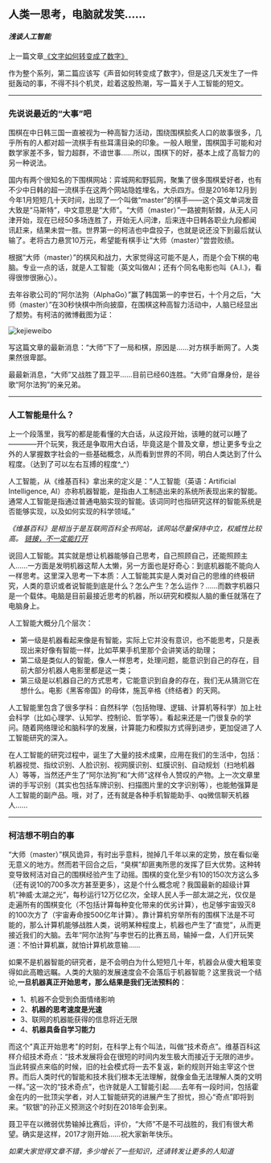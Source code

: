 ## 人类一思考，电脑就发笑……
#### _浅谈人工智能_

上一篇文章[《文字如何转变成了数字》](http://mp.weixin.qq.com/s/76NqnaF3verSEnAkXUmCyg)

作为整个系列，第二篇应该写《声音如何转变成了数字》，但是这几天发生了一件挺轰动的事，不得不抖个机灵，趁着这股热潮，写一篇关于人工智能的短文。

---
### 先说说最近的“大事”吧

围棋在中日韩三国一直被视为一种高智力活动，围绕围棋脍炙人口的故事很多，几乎所有的人都对超一流棋手有些耳濡目染的印象。一般人眼里，围棋国手可能和对数学家差不多，智力超群，不谙世事……所以，围棋下的好，基本上成了高智力的另一种说法。

国内有两个很知名的下围棋网站：弈城网和野狐网，聚集了很多围棋爱好者，也有不少中日韩的超一流棋手在这两个网站隐姓埋名，大杀四方。但是2016年12月到今年1月短短几十天时间，出现了一个叫做“master”的棋手——这个英文单词发音大致是“马斯特”，中文意思是“大师”。“大师（master）”一路披荆斩棘，从无人问津开始，现在已经50多场连胜了，开始无人问津，后来连中日韩各职业九段都闻讯赶来，结果未尝一胜。世界第一的柯洁也中盘投子，也就是说还没下到最后就认输了。老将古力悬赏10万元，希望能有棋手让“大师（master）”尝尝败绩。

根据“大师（master）”的棋风和战力，大家觉得这可能不是人，而是个会下棋的电脑。专业一点的话，就是人工智能（英文叫做AI；还有个同名电影也叫《A.I.》，看得很惨很揪心）。

去年谷歌公司的“阿尔法狗（AlphaGo）”赢了韩国第一的李世石，十个月之后，“大师（master）”在30秒快棋中所向披靡，在围棋这种高智力活动中，人脑已经显出了颓势。有柯洁的微博截图为证：

![kejieweibo](http://wx4.sinaimg.cn/mw690/aac5fc13ly1fbae3v53fzj20qo1bedw4.jpg)

写这篇文章的最新消息：“大师”下了一局和棋，原因是……对方棋手断网了。人类果然很卑鄙。

最最新消息，“大师”又战胜了聂卫平……目前已经60连胜。“大师”自爆身份，是谷歌“阿尔法狗”的亲兄弟。

---

### 人工智能是什么？

上一个段落里，我写的都是能看懂的大白话，从这段开始，该睡的就可以睡了————开个玩笑，我还是争取用大白话，毕竟这是个普及文章，想让更多专业之外的人掌握数字社会的一些基础概念，从而看到世界的不同，明白人类达到了什么程度。（达到了可以左右互搏的程度^_^）

人工智能，从《维基百科》拿出来的定义是：“人工智能（英语：Artificial Intelligence, AI）亦称机器智能，是指由人工制造出来的系统所表现出来的智能。通常人工智能是指通过普通电脑实现的智能。该词同时也指研究这样的智能系统是否能够实现，以及如何实现的科学领域。” 

_《维基百科》是相当于是互联网百科全书网站，该网站尽量保持中立，权威性比较高。_ [_链接，不一定能打开_](https://zh.wikipedia.org)

说回人工智能。其实就是想让机器能够自己思考，自己照顾自己，还能照顾主人……一方面是发明机器这帮人太懒，另一方面也是好奇心：到底机器能不能向人一样思考。这里深入思考一下本质：人工智能其实是人类对自己的思维的终极研究，人类的意识或者说智能到底是什么？怎么产生？怎么运作？……而数字机器只是一个载体。电脑是目前最接近思考的机器，所以研究和模拟人脑的重任就落在了电脑身上。

人工智能大概分几个层次：

* 第一级是机器看起来像是有智能，实际上它并没有意识，也不能思考，只是表现出来好像有智能一样，比如苹果手机里那个会讲笑话的助理；
* 第二级是类似人的智能，像人一样思考，处理问题，能意识到自己的存在，目前大部分机器人电影里都是这一类；
* 第三级是以机器自己的方式思考，它能意识到自身的存在，我们无从猜测它在想什么。电影《黑客帝国》的母体，施瓦辛格《终结者》的天网。

人工智能里包含了很多学科：自然科学（包括物理、逻辑、计算机等科学）加上社会科学（比如心理学、认知学、控制论、哲学等）。看起来还是一门很复杂的学问。随着网络理论和脑科学的发展，计算能力和模拟方式得到进步，更加促进了人工智能研究的深入。

在人工智能的研究过程中，诞生了大量的技术成果，应用在我们的生活中，包括：机器视觉、指纹识别、人脸识别、视网膜识别、虹膜识别、自动规划（扫地机器人）等等，当然还产生了“阿尔法狗”和“大师”这样令人赞叹的产物。上一次文章里讲的手写识别（其实也包括车牌识别、扫描图片里的文字识别等），也能勉强算是人工智能的副产品。哦，对了，还有就是各种手机智能助手、qq微信聊天机器人……

---
### 柯洁想不明白的事

“大师（master）”棋风诡异，有时出乎意料，抛掉几千年以来的定势，放在看似毫无意义的地方。然而若干回合之后，“臭棋”却匪夷所思的发挥了巨大优势。这种转变导致柯洁对自己的围棋经验产生了动摇。围棋的变化至少有10的150次方这么多（还有说10的700多次方甚至更多），这是个什么概念呢？我国最新的超级计算机“神威·太湖之光”，每秒运行12万亿亿次，全球人民人手一部太湖之光，仅仅是走遍所有的围棋变化（不包括计算每种变化带来的优劣计算），也足够宇宙毁灭8的100次方了（宇宙寿命按500亿年计算）。靠计算机穷举所有的围棋下法是不可能的，那么计算机能够战胜人类，说明某种程度上，机器也产生了“直觉”，从而更接近我们的大脑。去年“阿尔法狗”与李世石的比赛五局，输掉一盘，人们开玩笑道：不怕计算机赢，就怕计算机故意输……

如果不是机器智能的研究者，是不会明白为什么短短几十年，机器会从傻大粗笨变得如此高瞻远瞩。人类的大脑的发展速度会不会落后于机器智能？这里我说一个结论,**一旦机器真正开始思考，那么结果是我们无法预料的**：

- 1、机器不会受到负面情绪影响
- 2、__机器的思考速度是光速__
- 3、联网的机器能获得的信息将近无限
- 4、__机器具备自学习能力__

而这个"真正开始思考"的时刻，在科学上有个叫法，叫做“技术奇点”。维基百科这样介绍技术奇点：“技术发展将会在很短的时间内发生极大而接近于无限的进步。当此转捩点来临的时候，旧的社会模式将一去不复返，新的规则开始主宰这个世界。而后人类时代的智能和技术我们根本无法理解，就像金鱼无法理解人类的文明一样。”这一次的“技术奇点”，也许就是人工智能引起……去年有一段时间，包括霍金在内的一批顶尖学者，对人工智能研究的进展产生了担忧，担心“奇点”即将到来。“软银”的孙正义预测这个时刻在2018年会到来。

聂卫平在以微弱优势输掉比赛后，评价，“大师”不是不可战胜的，我们有很大希望。确实是这样，2017才刚开始……祝大家新年快乐。

_如果大家觉得文章不错，多少增长了一些知识，还请转发让更多的人知道_